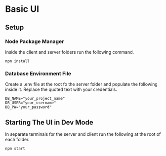 # Basic UI

## Setup

### Node Package Manager

Inside the client and server folders run the following command.

```
npm install
```

### Database Environment File

Create a .env file at the root fo the server folder and populate the following inside it. Replace the quoted text with your credentials.

```
DB_NAME="your_project_name"
DB_USER="your_username"
DB_PW="your_password"
```

## Starting The UI in Dev Mode

In separate terminals for the server and client run the following at the root of each folder.

```
npm start
```